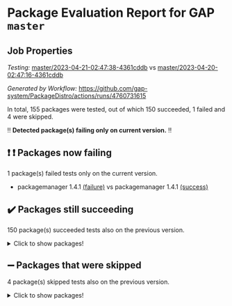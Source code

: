 # Package Evaluation Report for GAP `master`

## Job Properties

*Testing:* [master/2023-04-21-02:47:38-4361cddb](https://github.com/gap-system/PackageDistro/blob/data/reports/master/2023-04-21-02:47:38-4361cddb) vs [master/2023-04-20-02:47:16-4361cddb](https://github.com/gap-system/PackageDistro/blob/data/reports/master/2023-04-20-02:47:16-4361cddb)

*Generated by Workflow:* https://github.com/gap-system/PackageDistro/actions/runs/4760731615

In total, 155 packages were tested, out of which 150 succeeded, 1 failed and 4 were skipped.

:bangbang: **Detected package(s) failing only on current version.** :bangbang:

## :exclamation: :exclamation: Packages now failing

1 package(s) failed tests only on the current version.
- packagemanager 1.4.1 [(failure)](https://github.com/gap-system/PackageDistro/actions/runs/4760731615/jobs/8461491287) vs packagemanager 1.4.1 [(success)](https://github.com/gap-system/PackageDistro/actions/runs/4749794493/jobs/8437560358)

## :heavy_check_mark: Packages still succeeding

150 package(s) succeeded tests also on the previous version.
<details><summary>Click to show packages!</summary>

- 4ti2interface 2023.02-04 [(success)](https://github.com/gap-system/PackageDistro/actions/runs/4760731615/jobs/8461482143)
- ace 5.6.2 [(success)](https://github.com/gap-system/PackageDistro/actions/runs/4760731615/jobs/8461482248)
- aclib 1.3.2 [(success)](https://github.com/gap-system/PackageDistro/actions/runs/4760731615/jobs/8461482325)
- agt 0.3.1 [(success)](https://github.com/gap-system/PackageDistro/actions/runs/4760731615/jobs/8461482411)
- alnuth 3.2.1 [(success)](https://github.com/gap-system/PackageDistro/actions/runs/4760731615/jobs/8461482504)
- anupq 3.3.0 [(success)](https://github.com/gap-system/PackageDistro/actions/runs/4760731615/jobs/8461482579)
- atlasrep 2.1.6 [(success)](https://github.com/gap-system/PackageDistro/actions/runs/4760731615/jobs/8461482664)
- autodoc 2022.10.20 [(success)](https://github.com/gap-system/PackageDistro/actions/runs/4760731615/jobs/8461482758)
- automata 1.15 [(success)](https://github.com/gap-system/PackageDistro/actions/runs/4760731615/jobs/8461482855)
- automgrp 1.3.2 [(success)](https://github.com/gap-system/PackageDistro/actions/runs/4760731615/jobs/8461482945)
- autpgrp 1.11 [(success)](https://github.com/gap-system/PackageDistro/actions/runs/4760731615/jobs/8461483041)
- cap 2023.04-04 [(success)](https://github.com/gap-system/PackageDistro/actions/runs/4760731615/jobs/8461483130)
- caratinterface 2.3.5 [(success)](https://github.com/gap-system/PackageDistro/actions/runs/4760731615/jobs/8461483196)
- cddinterface 2022.11.01 [(success)](https://github.com/gap-system/PackageDistro/actions/runs/4760731615/jobs/8461483289)
- circle 1.6.6 [(success)](https://github.com/gap-system/PackageDistro/actions/runs/4760731615/jobs/8461483424)
- classicpres 1.22 [(success)](https://github.com/gap-system/PackageDistro/actions/runs/4760731615/jobs/8461483515)
- cohomolo 1.6.11 [(success)](https://github.com/gap-system/PackageDistro/actions/runs/4760731615/jobs/8461483606)
- congruence 1.2.5 [(success)](https://github.com/gap-system/PackageDistro/actions/runs/4760731615/jobs/8461483689)
- corelg 1.56 [(success)](https://github.com/gap-system/PackageDistro/actions/runs/4760731615/jobs/8461483775)
- crime 1.6 [(success)](https://github.com/gap-system/PackageDistro/actions/runs/4760731615/jobs/8461483862)
- crisp 1.4.6 [(success)](https://github.com/gap-system/PackageDistro/actions/runs/4760731615/jobs/8461483999)
- crypting 0.10.4 [(success)](https://github.com/gap-system/PackageDistro/actions/runs/4760731615/jobs/8461484136)
- cryst 4.1.26 [(success)](https://github.com/gap-system/PackageDistro/actions/runs/4760731615/jobs/8461484242)
- crystcat 1.1.10 [(success)](https://github.com/gap-system/PackageDistro/actions/runs/4760731615/jobs/8461484348)
- ctbllib 1.3.5 [(success)](https://github.com/gap-system/PackageDistro/actions/runs/4760731615/jobs/8461484440)
- cubefree 1.19 [(success)](https://github.com/gap-system/PackageDistro/actions/runs/4760731615/jobs/8461484548)
- curlinterface 2.3.1 [(success)](https://github.com/gap-system/PackageDistro/actions/runs/4760731615/jobs/8461484646)
- cvec 2.8.1 [(success)](https://github.com/gap-system/PackageDistro/actions/runs/4760731615/jobs/8461484723)
- datastructures 0.3.0 [(success)](https://github.com/gap-system/PackageDistro/actions/runs/4760731615/jobs/8461484865)
- deepthought 1.0.6 [(success)](https://github.com/gap-system/PackageDistro/actions/runs/4760731615/jobs/8461484968)
- design 1.8 [(success)](https://github.com/gap-system/PackageDistro/actions/runs/4760731615/jobs/8461485079)
- difsets 2.3.1 [(success)](https://github.com/gap-system/PackageDistro/actions/runs/4760731615/jobs/8461485180)
- digraphs 1.6.2 [(success)](https://github.com/gap-system/PackageDistro/actions/runs/4760731615/jobs/8461485265)
- edim 1.3.7 [(success)](https://github.com/gap-system/PackageDistro/actions/runs/4760731615/jobs/8461485344)
- example 4.3.4 [(success)](https://github.com/gap-system/PackageDistro/actions/runs/4760731615/jobs/8461485441)
- examplesforhomalg 2023.02-04 [(success)](https://github.com/gap-system/PackageDistro/actions/runs/4760731615/jobs/8461485528)
- factint 1.6.3 [(success)](https://github.com/gap-system/PackageDistro/actions/runs/4760731615/jobs/8461485633)
- ferret 1.0.9 [(success)](https://github.com/gap-system/PackageDistro/actions/runs/4760731615/jobs/8461485763)
- fga 1.5.0 [(success)](https://github.com/gap-system/PackageDistro/actions/runs/4760731615/jobs/8461485874)
- fining 1.5.5 [(success)](https://github.com/gap-system/PackageDistro/actions/runs/4760731615/jobs/8461485960)
- float 1.0.3 [(success)](https://github.com/gap-system/PackageDistro/actions/runs/4760731615/jobs/8461486063)
- format 1.4.3 [(success)](https://github.com/gap-system/PackageDistro/actions/runs/4760731615/jobs/8461486167)
- forms 1.2.9 [(success)](https://github.com/gap-system/PackageDistro/actions/runs/4760731615/jobs/8461486261)
- fplsa 1.2.6 [(success)](https://github.com/gap-system/PackageDistro/actions/runs/4760731615/jobs/8461486347)
- fr 2.4.12 [(success)](https://github.com/gap-system/PackageDistro/actions/runs/4760731615/jobs/8461486433)
- francy 2.0.3 [(success)](https://github.com/gap-system/PackageDistro/actions/runs/4760731615/jobs/8461486512)
- fwtree 1.3 [(success)](https://github.com/gap-system/PackageDistro/actions/runs/4760731615/jobs/8461486597)
- gapdoc 1.6.6 [(success)](https://github.com/gap-system/PackageDistro/actions/runs/4760731615/jobs/8461486677)
- gauss 2023.02-04 [(success)](https://github.com/gap-system/PackageDistro/actions/runs/4760731615/jobs/8461486751)
- gaussforhomalg 2023.02-04 [(success)](https://github.com/gap-system/PackageDistro/actions/runs/4760731615/jobs/8461486828)
- gbnp 1.0.5 [(success)](https://github.com/gap-system/PackageDistro/actions/runs/4760731615/jobs/8461486981)
- generalizedmorphismsforcap 2023.03-01 [(success)](https://github.com/gap-system/PackageDistro/actions/runs/4760731615/jobs/8461487074)
- genss 1.6.8 [(success)](https://github.com/gap-system/PackageDistro/actions/runs/4760731615/jobs/8461487206)
- gradedmodules 2023.02-04 [(success)](https://github.com/gap-system/PackageDistro/actions/runs/4760731615/jobs/8461487326)
- gradedringforhomalg 2023.02-04 [(success)](https://github.com/gap-system/PackageDistro/actions/runs/4760731615/jobs/8461487437)
- grape 4.9.0 [(success)](https://github.com/gap-system/PackageDistro/actions/runs/4760731615/jobs/8461487530)
- groupoids 1.73 [(success)](https://github.com/gap-system/PackageDistro/actions/runs/4760731615/jobs/8461487631)
- grpconst 2.6.4 [(success)](https://github.com/gap-system/PackageDistro/actions/runs/4760731615/jobs/8461487702)
- guarana 0.96.3 [(success)](https://github.com/gap-system/PackageDistro/actions/runs/4760731615/jobs/8461487822)
- guava 3.18 [(success)](https://github.com/gap-system/PackageDistro/actions/runs/4760731615/jobs/8461487924)
- hap 1.55 [(success)](https://github.com/gap-system/PackageDistro/actions/runs/4760731615/jobs/8461488036)
- hapcryst 0.1.15 [(success)](https://github.com/gap-system/PackageDistro/actions/runs/4760731615/jobs/8461488117)
- hecke 1.5.3 [(success)](https://github.com/gap-system/PackageDistro/actions/runs/4760731615/jobs/8461488200)
- help 3.5 [(success)](https://github.com/gap-system/PackageDistro/actions/runs/4760731615/jobs/8461488275)
- homalg 2023.02-05 [(success)](https://github.com/gap-system/PackageDistro/actions/runs/4760731615/jobs/8461488381)
- homalgtocas 2023.02-04 [(success)](https://github.com/gap-system/PackageDistro/actions/runs/4760731615/jobs/8461488471)
- idrel 2.45 [(success)](https://github.com/gap-system/PackageDistro/actions/runs/4760731615/jobs/8461488576)
- images 1.3.1 [(success)](https://github.com/gap-system/PackageDistro/actions/runs/4760731615/jobs/8461488683)
- intpic 0.3.0 [(success)](https://github.com/gap-system/PackageDistro/actions/runs/4760731615/jobs/8461488786)
- io 4.8.1 [(success)](https://github.com/gap-system/PackageDistro/actions/runs/4760731615/jobs/8461488884)
- io_forhomalg 2023.02-04 [(success)](https://github.com/gap-system/PackageDistro/actions/runs/4760731615/jobs/8461488965)
- irredsol 1.4.4 [(success)](https://github.com/gap-system/PackageDistro/actions/runs/4760731615/jobs/8461489051)
- json 2.1.1 [(success)](https://github.com/gap-system/PackageDistro/actions/runs/4760731615/jobs/8461489131)
- jupyterkernel 1.5.0 [(success)](https://github.com/gap-system/PackageDistro/actions/runs/4760731615/jobs/8461489205)
- jupyterviz 1.5.6 [(success)](https://github.com/gap-system/PackageDistro/actions/runs/4760731615/jobs/8461489282)
- kan 1.35 [(success)](https://github.com/gap-system/PackageDistro/actions/runs/4760731615/jobs/8461489380)
- kbmag 1.5.11 [(success)](https://github.com/gap-system/PackageDistro/actions/runs/4760731615/jobs/8461489510)
- laguna 3.9.6 [(success)](https://github.com/gap-system/PackageDistro/actions/runs/4760731615/jobs/8461489588)
- liealgdb 2.2.1 [(success)](https://github.com/gap-system/PackageDistro/actions/runs/4760731615/jobs/8461489675)
- liepring 2.8 [(success)](https://github.com/gap-system/PackageDistro/actions/runs/4760731615/jobs/8461489744)
- liering 2.4.2 [(success)](https://github.com/gap-system/PackageDistro/actions/runs/4760731615/jobs/8461489829)
- linearalgebraforcap 2023.03-06 [(success)](https://github.com/gap-system/PackageDistro/actions/runs/4760731615/jobs/8461489900)
- localizeringforhomalg 2023.02-04 [(success)](https://github.com/gap-system/PackageDistro/actions/runs/4760731615/jobs/8461489951)
- loops 3.4.3 [(success)](https://github.com/gap-system/PackageDistro/actions/runs/4760731615/jobs/8461490023)
- lpres 1.0.3 [(success)](https://github.com/gap-system/PackageDistro/actions/runs/4760731615/jobs/8461490083)
- majoranaalgebras 1.5.1 [(success)](https://github.com/gap-system/PackageDistro/actions/runs/4760731615/jobs/8461490153)
- mapclass 1.4.6 [(success)](https://github.com/gap-system/PackageDistro/actions/runs/4760731615/jobs/8461490217)
- matgrp 0.70 [(success)](https://github.com/gap-system/PackageDistro/actions/runs/4760731615/jobs/8461490279)
- matricesforhomalg 2023.02-04 [(success)](https://github.com/gap-system/PackageDistro/actions/runs/4760731615/jobs/8461490340)
- modisom 2.5.4 [(success)](https://github.com/gap-system/PackageDistro/actions/runs/4760731615/jobs/8461490398)
- modulepresentationsforcap 2023.03-01 [(success)](https://github.com/gap-system/PackageDistro/actions/runs/4760731615/jobs/8461490449)
- modules 2023.02-04 [(success)](https://github.com/gap-system/PackageDistro/actions/runs/4760731615/jobs/8461490513)
- monoidalcategories 2023.04-01 [(success)](https://github.com/gap-system/PackageDistro/actions/runs/4760731615/jobs/8461490561)
- nconvex 2022.09-01 [(success)](https://github.com/gap-system/PackageDistro/actions/runs/4760731615/jobs/8461490621)
- nilmat 1.4.2 [(success)](https://github.com/gap-system/PackageDistro/actions/runs/4760731615/jobs/8461490689)
- nock 1.5 [(success)](https://github.com/gap-system/PackageDistro/actions/runs/4760731615/jobs/8461490763)
- normalizinterface 1.3.5 [(success)](https://github.com/gap-system/PackageDistro/actions/runs/4760731615/jobs/8461490834)
- nq 2.5.10 [(success)](https://github.com/gap-system/PackageDistro/actions/runs/4760731615/jobs/8461490901)
- numericalsgps 1.3.1 [(success)](https://github.com/gap-system/PackageDistro/actions/runs/4760731615/jobs/8461491002)
- openmath 11.5.3 [(success)](https://github.com/gap-system/PackageDistro/actions/runs/4760731615/jobs/8461491120)
- orb 4.9.0 [(success)](https://github.com/gap-system/PackageDistro/actions/runs/4760731615/jobs/8461491201)
- patternclass 2.4.3 [(success)](https://github.com/gap-system/PackageDistro/actions/runs/4760731615/jobs/8461491370)
- permut 2.0.4 [(success)](https://github.com/gap-system/PackageDistro/actions/runs/4760731615/jobs/8461491463)
- polenta 1.3.10 [(success)](https://github.com/gap-system/PackageDistro/actions/runs/4760731615/jobs/8461491538)
- polymaking 0.8.6 [(success)](https://github.com/gap-system/PackageDistro/actions/runs/4760731615/jobs/8461491613)
- primgrp 3.4.4 [(success)](https://github.com/gap-system/PackageDistro/actions/runs/4760731615/jobs/8461491709)
- profiling 2.5.2 [(success)](https://github.com/gap-system/PackageDistro/actions/runs/4760731615/jobs/8461491797)
- qpa 1.34 [(success)](https://github.com/gap-system/PackageDistro/actions/runs/4760731615/jobs/8461491868)
- quagroup 1.8.3 [(success)](https://github.com/gap-system/PackageDistro/actions/runs/4760731615/jobs/8461491944)
- radiroot 2.9 [(success)](https://github.com/gap-system/PackageDistro/actions/runs/4760731615/jobs/8461492042)
- rcwa 4.7.1 [(success)](https://github.com/gap-system/PackageDistro/actions/runs/4760731615/jobs/8461492111)
- rds 1.8 [(success)](https://github.com/gap-system/PackageDistro/actions/runs/4760731615/jobs/8461492183)
- recog 1.4.2 [(success)](https://github.com/gap-system/PackageDistro/actions/runs/4760731615/jobs/8461492262)
- repndecomp 1.3.0 [(success)](https://github.com/gap-system/PackageDistro/actions/runs/4760731615/jobs/8461492338)
- repsn 3.1.1 [(success)](https://github.com/gap-system/PackageDistro/actions/runs/4760731615/jobs/8461492461)
- resclasses 4.7.3 [(success)](https://github.com/gap-system/PackageDistro/actions/runs/4760731615/jobs/8461492558)
- ringsforhomalg 2023.02-05 [(success)](https://github.com/gap-system/PackageDistro/actions/runs/4760731615/jobs/8461492630)
- sco 2023.02-04 [(success)](https://github.com/gap-system/PackageDistro/actions/runs/4760731615/jobs/8461492713)
- scscp 2.4.1 [(success)](https://github.com/gap-system/PackageDistro/actions/runs/4760731615/jobs/8461492798)
- semigroups 5.2.1 [(success)](https://github.com/gap-system/PackageDistro/actions/runs/4760731615/jobs/8461492866)
- sglppow 2.3 [(success)](https://github.com/gap-system/PackageDistro/actions/runs/4760731615/jobs/8461492963)
- sgpviz 0.999.5 [(success)](https://github.com/gap-system/PackageDistro/actions/runs/4760731615/jobs/8461493046)
- simpcomp 2.1.14 [(success)](https://github.com/gap-system/PackageDistro/actions/runs/4760731615/jobs/8461493134)
- singular 2023.02.09 [(success)](https://github.com/gap-system/PackageDistro/actions/runs/4760731615/jobs/8461493231)
- sl2reps 1.1 [(success)](https://github.com/gap-system/PackageDistro/actions/runs/4760731615/jobs/8461493311)
- sla 1.5.3 [(success)](https://github.com/gap-system/PackageDistro/actions/runs/4760731615/jobs/8461493393)
- smallgrp 1.5.2 [(success)](https://github.com/gap-system/PackageDistro/actions/runs/4760731615/jobs/8461493488)
- smallsemi 0.6.13 [(success)](https://github.com/gap-system/PackageDistro/actions/runs/4760731615/jobs/8461493579)
- sonata 2.9.6 [(success)](https://github.com/gap-system/PackageDistro/actions/runs/4760731615/jobs/8461493665)
- sophus 1.27 [(success)](https://github.com/gap-system/PackageDistro/actions/runs/4760731615/jobs/8461493762)
- spinsym 1.5.2 [(success)](https://github.com/gap-system/PackageDistro/actions/runs/4760731615/jobs/8461493851)
- standardff 0.9.4 [(success)](https://github.com/gap-system/PackageDistro/actions/runs/4760731615/jobs/8461493945)
- symbcompcc 1.3.2 [(success)](https://github.com/gap-system/PackageDistro/actions/runs/4760731615/jobs/8461494035)
- thelma 1.3 [(success)](https://github.com/gap-system/PackageDistro/actions/runs/4760731615/jobs/8461494134)
- tomlib 1.2.9 [(success)](https://github.com/gap-system/PackageDistro/actions/runs/4760731615/jobs/8461494230)
- toolsforhomalg 2023.03-01 [(success)](https://github.com/gap-system/PackageDistro/actions/runs/4760731615/jobs/8461494329)
- toric 1.9.5 [(success)](https://github.com/gap-system/PackageDistro/actions/runs/4760731615/jobs/8461494430)
- toricvarieties 2022.07.13 [(success)](https://github.com/gap-system/PackageDistro/actions/runs/4760731615/jobs/8461494504)
- transgrp 3.6.4 [(success)](https://github.com/gap-system/PackageDistro/actions/runs/4760731615/jobs/8461494580)
- ugaly 4.0.3 [(success)](https://github.com/gap-system/PackageDistro/actions/runs/4760731615/jobs/8461494653)
- unipot 1.5 [(success)](https://github.com/gap-system/PackageDistro/actions/runs/4760731615/jobs/8461494723)
- unitlib 4.2.0 [(success)](https://github.com/gap-system/PackageDistro/actions/runs/4760731615/jobs/8461494787)
- utils 0.82 [(success)](https://github.com/gap-system/PackageDistro/actions/runs/4760731615/jobs/8461494874)
- uuid 0.7 [(success)](https://github.com/gap-system/PackageDistro/actions/runs/4760731615/jobs/8461494949)
- walrus 0.9991 [(success)](https://github.com/gap-system/PackageDistro/actions/runs/4760731615/jobs/8461495018)
- wedderga 4.10.3 [(success)](https://github.com/gap-system/PackageDistro/actions/runs/4760731615/jobs/8461495107)
- xmod 2.91 [(success)](https://github.com/gap-system/PackageDistro/actions/runs/4760731615/jobs/8461495206)
- xmodalg 1.23 [(success)](https://github.com/gap-system/PackageDistro/actions/runs/4760731615/jobs/8461495303)
- yangbaxter 0.10.3 [(success)](https://github.com/gap-system/PackageDistro/actions/runs/4760731615/jobs/8461495403)
- zeromqinterface 0.14 [(success)](https://github.com/gap-system/PackageDistro/actions/runs/4760731615/jobs/8461495491)
</details>

## :heavy_minus_sign: Packages that were skipped

4 package(s) skipped tests also on the previous version.
<details><summary>Click to show packages!</summary>

- browse 1.8.21 [(skipped)](https://github.com/gap-system/PackageDistro/actions/runs/4760731615/jobs/8461317541)
- itc 1.5.1 [(skipped)](https://github.com/gap-system/PackageDistro/actions/runs/4760731615/jobs/8461317541)
- polycyclic 2.16 [(skipped)](https://github.com/gap-system/PackageDistro/actions/runs/4760731615/jobs/8461317541)
- xgap 4.31 [(skipped)](https://github.com/gap-system/PackageDistro/actions/runs/4760731615/jobs/8461317541)
</details>

